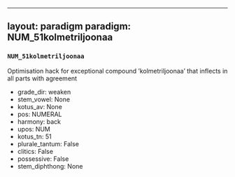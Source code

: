 
---
layout: paradigm
paradigm: NUM_51kolmetriljoonaa
---
### ` NUM_51kolmetriljoonaa `

Optimisation hack for exceptional compound ’kolmetriljoonaa’ that inflects in all parts with agreement
* grade_dir: weaken
* stem_vowel: None
* kotus_av: None
* pos: NUMERAL
* harmony: back
* upos: NUM
* kotus_tn: 51
* plurale_tantum: False
* clitics: False
* possessive: False
* stem_diphthong: None
